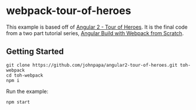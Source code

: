 # webpack-tour-of-heroes
This example is based off of [Angular 2 - Tour of Heroes](https://github.com/johnpapa/angular2-tour-of-heroes). It is the final code from a two part tutorial series, [Angular Build with Webpack from Scratch](http://angularfirst.com/angular-build-with-webpack-from-scratch/).

## Getting Started
```
git clone https://github.com/johnpapa/angular2-tour-of-heroes.git toh-webpack
cd toh-webpack
npm i
```
Run the example:
```
npm start
```
